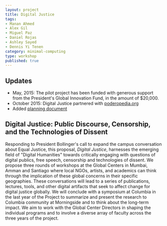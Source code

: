 ```yaml
---
layout: project
title: Digital Justice
tags:
- Manan Ahmed
- Alex Gil
- Miguel Paz
- Daniel Rojas
- Ashley Sayed
- Dennis Yi Tenen
category: minimal-computing
type: workshop
published: true
---
```


## Updates

- May, 2015: The pilot project has been funded with generous support from the President's Global
Innovation Fund, in the amount of $20,000.
- October 2015: Digital Justice partnered with [poderopedia.org](http://www.poderopedia.org/)
- Added [planning document](https://hackpad.com/Digital-Justice-Santiago-Chile-3odlGGxjZ4Y)

## Digital Justice: Public Discourse, Censorship, and the Technologies of Dissent

Responding to President Bollinger's call to expand the campus conversation
about Equal Justice, this proposal, *Digital Justice*, harnesses the emerging
field of "Digital Humanities" towards critically engaging with questions of
digital publics, free speech, censorship and technologies of dissent. We
propose three rounds of workshops at the Global Centers in Mumbai, Amman and
Santiago where local NGOs, artists, and academics can think through the
implication of these global concerns in their specific geographies. These
conversations will lead to a series of publications, lectures, tools, and other
digital artifacts that seek to affect change for digital justice globally. We
will conclude with a symposium at Columbia in the last year of the Project to
summarize and present the research to Columbia community at Morningside and to
think about the long-term impact. We aim to work with the Global Center
Directors in shaping the individual programs and to involve a diverse array of
faculty across the three years of the project.
